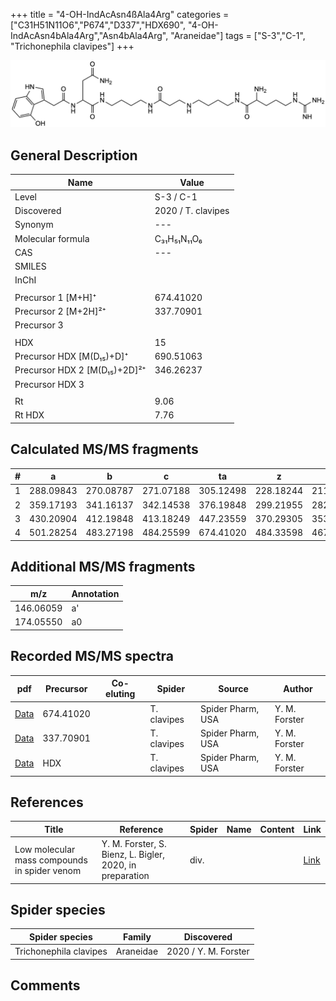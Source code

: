 +++
title = "4-OH-IndAcAsn4ßAla4Arg"
categories = ["C31H51N11O6","P674","D337","HDX690",
"4-OH-IndAcAsn4bAla4Arg","Asn4bAla4Arg",
"Araneidae"]
tags = ["S-3","C-1",
"Trichonephila clavipes"]
+++

![](/img/4-OH-IndAcAsn4bAla4Arg.png)

## General Description

| Name                       | Value              |
|----------------------------|--------------------|
| Level                      | S-3 / C-1          |
| Discovered                 | 2020 / T. clavipes |
| Synonym                    | ---                |
| Molecular formula          | C₃₁H₅₁N₁₁O₆                   |
| CAS                        | ---                |
| SMILES |   |
| InChI  |   |
|                            |                    |
| Precursor 1 [M+H]⁺         | 674.41020                   |
| Precursor 2 [M+2H]²⁺       | 337.70901                   |
| Precursor 3                |                    |
|                            |                    |
| HDX                        | 15                   |
| Precursor HDX   [M(D₁₅)+D]⁺   | 690.51063                   |
| Precursor HDX 2 [M(D₁₅)+2D]²⁺ | 346.26237                   |
| Precursor HDX 3            |                    |
|                            |                    |
| Rt                         | 9.06                   |
| Rt HDX                     | 7.76                   |

## Calculated MS/MS fragments

| # | a         | b         | c         | ta        | z         | y         | tz        |
|---|-----------|-----------|-----------|-----------|-----------|-----------|-----------|
| 1 | 288.09843 | 270.08787 | 271.07188 | 305.12498 | 228.18244 | 211.15589 | 245.20899 |
| 2 | 359.17193 | 341.16137 | 342.14538 | 376.19848 | 299.21955 | 282.19300 | 316.24610 |
| 3 | 430.20904 | 412.19848 | 413.18249 | 447.23559 | 370.29305 | 353.26650 | 387.31960 |
| 4 | 501.28254 | 483.27198 | 484.25599 | 674.41020 | 484.33598 | 467.30943 | 501.36253 |

## Additional MS/MS fragments

| m/z | Annotation |
|-----|------------|
| 146.06059    | a'   |
| 174.05550    | a0   |

## Recorded MS/MS spectra

| pdf                                             | Precursor | Co-eluting | Spider      | Source                       | Author        |
|-------------------------------------------------|-----------|------------|-------------|------------------------------|---------------|
| [Data](/pdf/N-clavipes/674_4-OH-IndAcAsn4bAla4Arg_Nc.pdf) | 674.41020 |           | T. clavipes | Spider Pharm, USA | Y. M. Forster |
| [Data](/pdf/N-clavipes/674_4-OH-IndAcAsn4bAla4Arg_Nc_2.pdf) | 337.70901 |           | T. clavipes | Spider Pharm, USA | Y. M. Forster |
| [Data](/pdf/N-clavipes/674_4-OH-IndAcAsn4bAla4Arg_Nc_HDX.pdf) | HDX |           | T. clavipes | Spider Pharm, USA | Y. M. Forster |


## References

| Title | Reference | Spider | Name | Content | Link |
|-------|-----------|--------|------|---------|------|
| Low molecular mass compounds in spider venom      | Y. M. Forster, S. Bienz, L. Bigler, 2020, in preparation          | div.       |   |   | [Link](unknown) |

## Spider species

| Spider species     | Family     | Discovered           |
|--------------------|------------|----------------------|
| Trichonephila clavipes | Araneidae | 2020 / Y. M. Forster |


## Comments